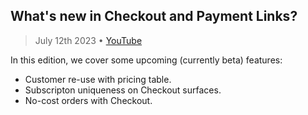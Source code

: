 ## What's new in Checkout and Payment Links?

> July 12th 2023 • [YouTube](https://youtube.com/watch?v=EXu6U9jvFgM)

In this edition, we cover some upcoming (currently beta) features:
* Customer re-use with pricing table.
* Subscripton uniqueness on Checkout surfaces.
* No-cost orders with Checkout.
